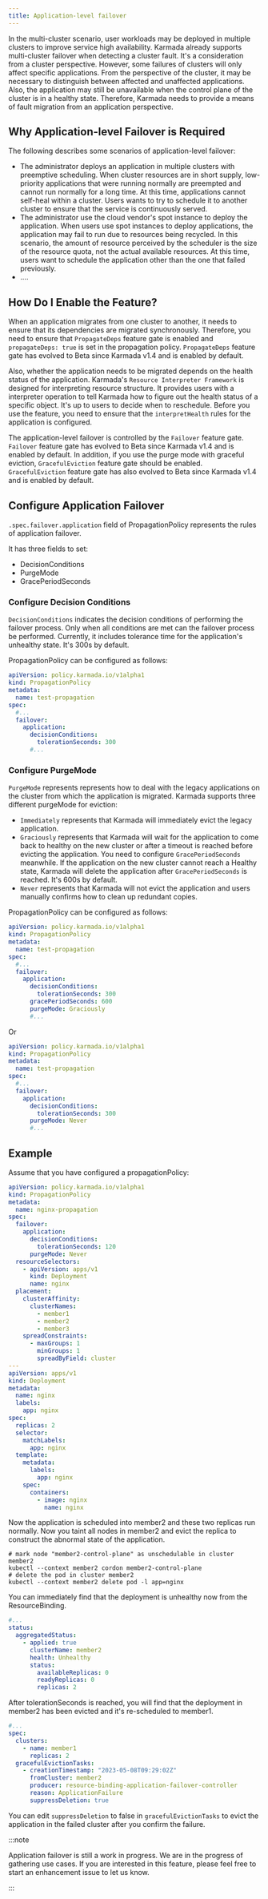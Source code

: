 ```yaml
---
title: Application-level failover
---
```


In the multi-cluster scenario, user workloads may be deployed in multiple clusters to improve service high availability. Karmada already supports multi-cluster failover when detecting a cluster fault. 
It's a consideration from a cluster perspective. However, some failures of clusters will only affect specific applications. From the perspective of the cluster, it may be necessary to distinguish between affected and unaffected applications.
Also, the application may still be unavailable when the control plane of the cluster is in a healthy state. Therefore, Karmada needs to provide a means of fault migration from an application perspective.

## Why Application-level Failover is Required

The following describes some scenarios of application-level failover:

* The administrator deploys an application in multiple clusters with preemptive scheduling. When cluster resources are in short supply, low-priority applications that were running normally are preempted and cannot run normally for a long time. At this time, applications cannot self-heal within a cluster. Users wants to try to schedule it to another cluster to ensure that the service is continuously served.
* The administrator use the cloud vendor's spot instance to deploy the application. When users use spot instances to deploy applications, the application may fail to run due to resources being recycled.
In this scenario, the amount of resource perceived by the scheduler is the size of the resource quota, not the actual available resources. At this time, users want to schedule the application other than the one that failed previously.
* ....

## How Do I Enable the Feature?

When an application migrates from one cluster to another, it needs to ensure that its dependencies are migrated synchronously.
Therefore, you need to ensure that `PropagateDeps` feature gate is enabled and `propagateDeps: true` is set in the propagation policy. `PropagateDeps` feature gate has evolved to Beta since Karmada v1.4 and is enabled by default.

Also, whether the application needs to be migrated depends on the health status of the application. Karmada's `Resource Interpreter Framework` is designed for interpreting resource structure. It provides users with
a interpreter operation to tell Karmada how to figure out the health status of a specific object. It's up to users to decide when to reschedule. Before you use the feature, you need to ensure that the `interpretHealth` rules for the application is configured.

The application-level failover is controlled by the `Failover` feature gate. `Failover` feature gate has evolved to Beta since Karmada v1.4 and is enabled by default.
In addition, if you use the purge mode with graceful eviction, `GracefulEviction` feature gate should be enabled. `GracefulEviction` feature gate has also evolved to Beta since Karmada v1.4 and is enabled by default.

## Configure Application Failover

`.spec.failover.application` field of PropagationPolicy represents the rules of application failover.

It has three fields to set:
* DecisionConditions
* PurgeMode
* GracePeriodSeconds

### Configure Decision Conditions

`DecisionConditions` indicates the decision conditions of performing the failover process. Only when all conditions are met can the failover process be performed.
Currently, it includes tolerance time for the application's unhealthy state. It's 300s by default.

PropagationPolicy can be configured as follows:
```yaml
apiVersion: policy.karmada.io/v1alpha1
kind: PropagationPolicy
metadata:
  name: test-propagation
spec:
  #...
  failover:
    application:
      decisionConditions:
        tolerationSeconds: 300
      #...  
```

### Configure PurgeMode

`PurgeMode` represents represents how to deal with the legacy applications on the cluster from which the application is migrated.
Karmada supports three different purgeMode for eviction:

* `Immediately` represents that Karmada will immediately evict the legacy application.
* `Graciously` represents that Karmada will wait for the application to come back to healthy on the new cluster or after a timeout is reached before evicting the application. 
You need to configure `GracePeriodSeconds` meanwhile. If the application on the new cluster cannot reach a Healthy state, Karmada will delete the application after `GracePeriodSeconds` is reached. It's 600s by default.
* `Never` represents that Karmada will not evict the application and users manually confirms how to clean up redundant copies.

PropagationPolicy can be configured as follows:
```yaml
apiVersion: policy.karmada.io/v1alpha1
kind: PropagationPolicy
metadata:
  name: test-propagation
spec:
  #...
  failover:
    application:
      decisionConditions:
        tolerationSeconds: 300
      gracePeriodSeconds: 600
      purgeMode: Graciously
      #...  
```

Or
```yaml
apiVersion: policy.karmada.io/v1alpha1
kind: PropagationPolicy
metadata:
  name: test-propagation
spec:
  #...
  failover:
    application:
      decisionConditions:
        tolerationSeconds: 300
      purgeMode: Never
      #...  
```

## Example

Assume that you have configured a propagationPolicy:
```yaml
apiVersion: policy.karmada.io/v1alpha1
kind: PropagationPolicy
metadata:
  name: nginx-propagation
spec:
  failover:
    application:
      decisionConditions:
        tolerationSeconds: 120
      purgeMode: Never
  resourceSelectors:
    - apiVersion: apps/v1
      kind: Deployment
      name: nginx
  placement:
    clusterAffinity:
      clusterNames:
        - member1
        - member2
        - member3
    spreadConstraints:
      - maxGroups: 1
        minGroups: 1
        spreadByField: cluster
---
apiVersion: apps/v1
kind: Deployment
metadata:
  name: nginx
  labels:
    app: nginx
spec:
  replicas: 2
  selector:
    matchLabels:
      app: nginx
  template:
    metadata:
      labels:
        app: nginx
    spec:
      containers:
        - image: nginx
          name: nginx
```

Now the application is scheduled into member2 and these two replicas run normally. Now you taint all nodes in member2 and evict the replica to construct the abnormal state of the application.

```shell
# mark node "member2-control-plane" as unschedulable in cluster member2
kubectl --context member2 cordon member2-control-plane
# delete the pod in cluster member2
kubectl --context member2 delete pod -l app=nginx
```

You can immediately find that the deployment is unhealthy now from the ResourceBinding.

```yaml
#...
status:
  aggregatedStatus:
    - applied: true
      clusterName: member2
      health: Unhealthy
      status:
        availableReplicas: 0
        readyReplicas: 0 
        replicas: 2
```

After tolerationSeconds is reached, you will find that the deployment in member2 has been evicted and it's re-scheduled to member1.

```yaml
#...
spec:
  clusters:
    - name: member1
      replicas: 2
  gracefulEvictionTasks:
    - creationTimestamp: "2023-05-08T09:29:02Z"
      fromCluster: member2
      producer: resource-binding-application-failover-controller
      reason: ApplicationFailure
      suppressDeletion: true
```

You can edit `suppressDeletion` to false in `gracefulEvictionTasks` to evict the application in the failed cluster after you confirm the failure.

:::note

Application failover is still a work in progress. We are in the progress of gathering use cases. If you are interested in this feature, please feel free to start an enhancement issue to let us know.

:::

